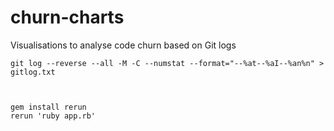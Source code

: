 # churn-charts

Visualisations to analyse code churn based on Git logs

    git log --reverse --all -M -C --numstat --format="--%at--%aI--%an%n" > gitlog.txt
    
    
    
    gem install rerun
    rerun 'ruby app.rb'
    
    